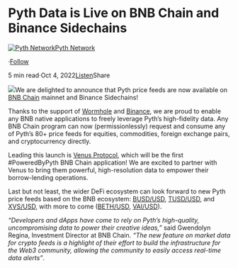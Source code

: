 Pyth Data is Live on BNB Chain and Binance Sidechains
=====================================================

[![Pyth Network](https://miro.medium.com/v2/resize:fill:88:88/1*rdK3rHcWpkge6BRQRIwBjA.jpeg)](/?source=post_page-----a83001bd6ef4--------------------------------)[Pyth Network](/?source=post_page-----a83001bd6ef4--------------------------------)

·[Follow](https://medium.com/m/signin?actionUrl=https%3A%2F%2Fmedium.com%2F_%2Fsubscribe%2Fuser%2Ff55fccc0ad62&operation=register&redirect=https%3A%2F%2Fpythnetwork.medium.com%2Fbnb-chain-and-binance-sidechains-are-now-poweredbypyth-a83001bd6ef4&user=Pyth+Network&userId=f55fccc0ad62&source=post_page-f55fccc0ad62----a83001bd6ef4---------------------post_header-----------)

5 min read·Oct 4, 2022[Listen](https://medium.com/m/signin?actionUrl=https%3A%2F%2Fmedium.com%2Fplans%3Fdimension%3Dpost_audio_button%26postId%3Da83001bd6ef4&operation=register&redirect=https%3A%2F%2Fpythnetwork.medium.com%2Fbnb-chain-and-binance-sidechains-are-now-poweredbypyth-a83001bd6ef4&source=-----a83001bd6ef4---------------------post_audio_button-----------)Share

![](https://miro.medium.com/v2/resize:fit:1400/1*gKXBYepcc-8mhYH2R4qBfA.jpeg)We are delighted to announce that Pyth price feeds are now available on [BNB Chain](https://www.bnbchain.org/en) mainnet and Binance Sidechains!

Thanks to the support of [Wormhole](https://wormholenetwork.com/) and [Binance](https://binance.com/), we are proud to enable any BNB native applications to freely leverage Pyth’s high-fidelity data. Any BNB Chain program can now (permissionlessly) request and consume any of Pyth’s 80+ price feeds for equities, commodities, foreign exchange pairs, and cryptocurrency directly.

Leading this launch is [Venus Protocol](https://venus.io/), which will be the first #PoweredByPyth BNB Chain application! We are excited to partner with Venus to bring them powerful, high-resolution data to empower their borrow-lending operations.

Last but not least, the wider DeFi ecosystem can look forward to new Pyth price feeds based on the BNB ecosystem: [BUSD/USD](https://pyth.network/price-feeds/crypto-busd-usd), [TUSD/USD](https://pyth.network/price-feeds/crypto-tusd-usd), and [XVS/USD](https://pyth.network/price-feeds/crypto-xvs-usd), with more to come ([BETH/USD](https://pyth.network/price-feeds/crypto-beth-usd), [VAI/USD](https://pyth.network/price-feeds/crypto-vai-usd/)).

*“Developers and dApps have come to rely on Pyth’s high-quality, uncompromising data to power their creative ideas,”* said Gwendolyn Regina, Investment Director at BNB Chain. *“The new feature on market data for crypto feeds is a highlight of their effort to build the infrastructure for the Web3 community, allowing the community to easily access real-time data alerts”*.

